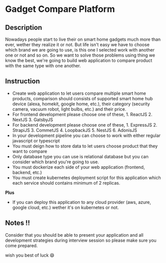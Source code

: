 # Gadget Compare Platform

## Description
Nowadays people start to live their on smart home gadgets much more than ever, wether they realize it or not. But life isn't easy we have to choose which brand we are going to use, is this one I selected work with another one or not and so on. So we want to solve those problems using thing we know the best, we're going to build web application to compare product with the same type with one another.

## Instruction
- Create web application to let users compare multiple smart home products, comparison should consists of supported smart home hub device (alexa, homekit, google home, etc.), their category (security camera, vacuum robot, light bulbs, etc.) and their price.
- For frontend development please choose one of these, 1. ReactJS 2. NextJS 3. GatsbyJS
- For backend development please choose one of these, 1. ExpressJS 2. StrapiJS 3. CommetJS 4. LoopbackJS 5. NestJS 6. AdonisJS
- In your development pipeline you can choose to work with either regular javascript or typescript
- You must deign how to store data to let users choose product that they want to compare
- Only database type you can use is relational database but you can consider which brand you're going to use.
- You must dockerize each side of your web application (frontend, backend, etc.)
- You must create kubernetes deployment script for this application which each service should contains minimum of 2 replicas.

**Plus**
- If you can deploy this application to any cloud provider (aws, azure, google cloud, etc.) wether it's on kubernetes or not.

## Notes !!
Consider that you should be able to present your application and all development strategies during interview session so please make sure you come prepared.

wish you best of luck :smile:
